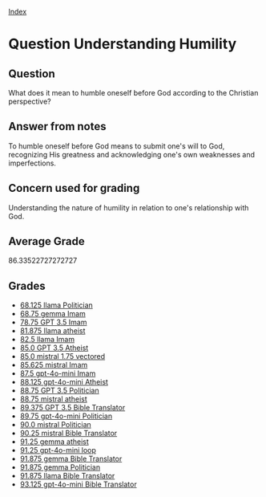 
[Index](../../index.md)
# Question Understanding Humility
## Question
What does it mean to humble oneself before God according to the Christian perspective?

## Answer from notes
To humble oneself before God means to submit one's will to God, recognizing His greatness and acknowledging one's own weaknesses and imperfections.

## Concern used for grading
Understanding the nature of humility in relation to one's relationship with God.

## Average Grade
86.33522727272727

## Grades
 * [68.125 llama Politician](../answers/llama_Politician/Understanding_Humility.md)
 * [68.75 gemma Imam](../answers/gemma_Imam/Understanding_Humility.md)
 * [78.75 GPT 3.5 Imam](../answers/GPT_3.5_Imam/Understanding_Humility.md)
 * [81.875 llama atheist](../answers/llama_atheist/Understanding_Humility.md)
 * [82.5 llama Imam](../answers/llama_Imam/Understanding_Humility.md)
 * [85.0 GPT 3.5 Atheist](../answers/GPT_3.5_Atheist/Understanding_Humility.md)
 * [85.0 mistral 1.75 vectored](../answers/mistral_1.75_vectored/Understanding_Humility.md)
 * [85.625 mistral Imam](../answers/mistral_Imam/Understanding_Humility.md)
 * [87.5 gpt-4o-mini Imam](../answers/gpt-4o-mini_Imam/Understanding_Humility.md)
 * [88.125 gpt-4o-mini Atheist](../answers/gpt-4o-mini_Atheist/Understanding_Humility.md)
 * [88.75 GPT 3.5 Politician](../answers/GPT_3.5_Politician/Understanding_Humility.md)
 * [88.75 mistral atheist](../answers/mistral_atheist/Understanding_Humility.md)
 * [89.375 GPT 3.5 Bible Translator](../answers/GPT_3.5_Bible_Translator/Understanding_Humility.md)
 * [89.75 gpt-4o-mini Politician](../answers/gpt-4o-mini_Politician/Understanding_Humility.md)
 * [90.0 mistral Politician](../answers/mistral_Politician/Understanding_Humility.md)
 * [90.25 mistral Bible Translator](../answers/mistral_Bible_Translator/Understanding_Humility.md)
 * [91.25 gemma atheist](../answers/gemma_atheist/Understanding_Humility.md)
 * [91.25 gpt-4o-mini loop](../answers/gpt-4o-mini_loop/Understanding_Humility.md)
 * [91.875 gemma Bible Translator](../answers/gemma_Bible_Translator/Understanding_Humility.md)
 * [91.875 gemma Politician](../answers/gemma_Politician/Understanding_Humility.md)
 * [91.875 llama Bible Translator](../answers/llama_Bible_Translator/Understanding_Humility.md)
 * [93.125 gpt-4o-mini Bible Translator](../answers/gpt-4o-mini_Bible_Translator/Understanding_Humility.md)
